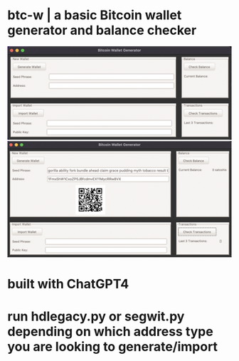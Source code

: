 # btc-w | a basic Bitcoin wallet generator and balance checker
![ss1](ss1.png)
![ss2](ss2.png)
# built with ChatGPT4
# run hdlegacy.py or segwit.py depending on which address type you are looking to generate/import